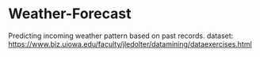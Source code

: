 # Weather-Forecast
Predicting incoming weather pattern based on past records.
dataset: https://www.biz.uiowa.edu/faculty/jledolter/datamining/dataexercises.html
